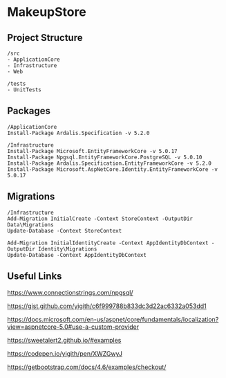 # MakeupStore

## Project Structure

```
/src
- ApplicationCore
- Infrastructure
- Web

/tests
- UnitTests
```

## Packages
```
/ApplicationCore
Install-Package Ardalis.Specification -v 5.2.0

/Infrastructure
Install-Package Microsoft.EntityFrameworkCore -v 5.0.17
Install-Package Npgsql.EntityFrameworkCore.PostgreSQL -v 5.0.10
Install-Package Ardalis.Specification.EntityFrameworkCore -v 5.2.0
Install-Package Microsoft.AspNetCore.Identity.EntityFrameworkCore -v 5.0.17 
```

## Migrations

```
/Infrastructure
Add-Migration InitialCreate -Context StoreContext -OutputDir Data\Migrations
Update-Database -Context StoreContext

Add-Migration InitialIdentityCreate -Context AppIdentityDbContext -OutputDir Identity\Migrations
Update-Database -Context AppIdentityDbContext

```

## Useful Links

https://www.connectionstrings.com/npgsql/

https://gist.github.com/yigith/c6f999788b833dc3d22ac6332a053dd1

https://docs.microsoft.com/en-us/aspnet/core/fundamentals/localization?view=aspnetcore-5.0#use-a-custom-provider

https://sweetalert2.github.io/#examples

https://codepen.io/yigith/pen/XWZGwyJ

https://getbootstrap.com/docs/4.6/examples/checkout/